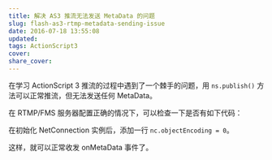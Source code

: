 ```yaml
---
title: 解决 AS3 推流无法发送 MetaData 的问题
slug: flash-as3-rtmp-metadata-sending-issue
date: 2016-07-18 13:55:08
updated:
tags: ActionScript3
cover:
share_cover:
---
```


在学习 ActionScript 3 推流的过程中遇到了一个棘手的问题，用 `ns.publish()` 方法可以正常推流，但无法发送任何 MetaData。

在 RTMP/FMS 服务器配置正确的情况下，可以检查一下是否有如下代码：

在初始化 NetConnection 实例后，添加一行 `nc.objectEncoding = 0`。

这样，就可以正常收发 onMetaData 事件了。